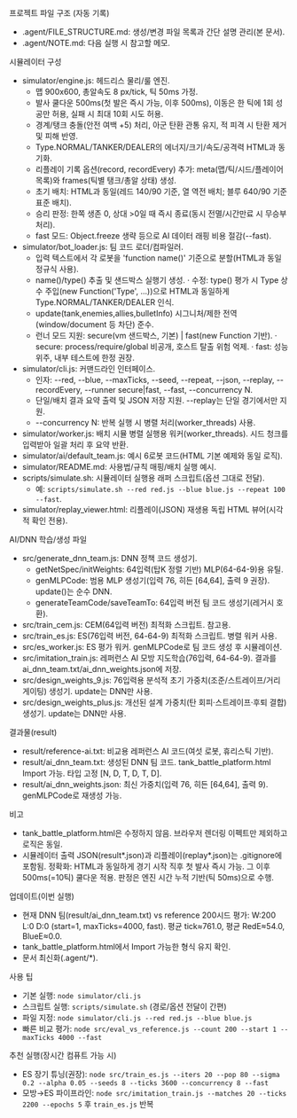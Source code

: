 프로젝트 파일 구조 (자동 기록)

- .agent/FILE_STRUCTURE.md: 생성/변경 파일 목록과 간단 설명 관리(본 문서).
- .agent/NOTE.md: 다음 실행 시 참고할 메모.

시뮬레이터 구성
- simulator/engine.js: 헤드리스 물리/룰 엔진.
  - 맵 900x600, 총알속도 8 px/tick, 틱 50ms 가정.
  - 발사 쿨다운 500ms(첫 발은 즉시 가능, 이후 500ms), 이동은 한 틱에 1회 성공만 허용, 실패 시 최대 10회 시도 허용.
  - 경계/탱크 충돌(안전 여백 +5) 처리, 아군 탄환 관통 유지, 적 피격 시 탄환 제거 및 피해 반영.
  - Type.NORMAL/TANKER/DEALER의 에너지/크기/속도/공격력 HTML과 동기화.
  - 리플레이 기록 옵션(record, recordEvery) 추가: meta(맵/틱/시드/플레이어 목록)와 frames(틱별 탱크/총알 상태) 생성.
  - 초기 배치: HTML과 동일(레드 140/90 기준, 열 역전 배치; 블루 640/90 기준 표준 배치).
  - 승리 판정: 한쪽 생존 0, 상대 >0일 때 즉시 종료(동시 전멸/시간만료 시 무승부 처리).
  - fast 모드: Object.freeze 생략 등으로 AI 데이터 래핑 비용 절감(--fast).
- simulator/bot_loader.js: 팀 코드 로더/컴파일러.
  - 입력 텍스트에서 각 로봇을 'function name()' 기준으로 분할(HTML과 동일 정규식 사용).
  - name()/type() 추출 및 샌드박스 실행기 생성.
    · 수정: type() 평가 시 Type 상수 주입(new Function('Type', ...))으로 HTML과 동일하게 Type.NORMAL/TANKER/DEALER 인식.
  - update(tank,enemies,allies,bulletInfo) 시그니처/제한 전역(window/document 등 차단) 준수.
  - 런너 모드 지원: secure(vm 샌드박스, 기본) | fast(new Function 기반).
    · secure: process/require/global 비공개, 호스트 탈출 위험 억제.
    · fast: 성능 위주, 내부 테스트에 한정 권장.
- simulator/cli.js: 커맨드라인 인터페이스.
  - 인자: --red, --blue, --maxTicks, --seed, --repeat, --json, --replay, --recordEvery, --runner secure|fast, --fast, --concurrency N.
  - 단일/배치 결과 요약 출력 및 JSON 저장 지원. --replay는 단일 경기에서만 지원.
  - --concurrency N: 반복 실행 시 병렬 처리(worker_threads) 사용.
- simulator/worker.js: 배치 시뮬 병렬 실행용 워커(worker_threads). 시드 청크를 입력받아 일괄 처리 후 요약 반환.
- simulator/ai/default_team.js: 예시 6로봇 코드(HTML 기본 예제와 동일 로직).
- simulator/README.md: 사용법/규칙 매핑/배치 실행 예시.
 - scripts/simulate.sh: 시뮬레이터 실행용 래퍼 스크립트(옵션 그대로 전달).
   - 예: `scripts/simulate.sh --red red.js --blue blue.js --repeat 100 --fast`.
- simulator/replay_viewer.html: 리플레이(JSON) 재생용 독립 HTML 뷰어(시각적 확인 전용).

AI/DNN 학습/생성 파일
- src/generate_dnn_team.js: DNN 정책 코드 생성기.
  - getNetSpec/initWeights: 64입력(탑K 정렬 기반) MLP(64-64-9)용 유틸.
  - genMLPCode: 범용 MLP 생성기(입력 76, 히든 [64,64], 출력 9 권장). update()는 순수 DNN.
  - generateTeamCode/saveTeamTo: 64입력 버전 팀 코드 생성기(레거시 호환).
- src/train_cem.js: CEM(64입력 버전) 최적화 스크립트. 참고용.
- src/train_es.js: ES(76입력 버전, 64-64-9) 최적화 스크립트. 병렬 워커 사용.
- src/es_worker.js: ES 평가 워커. genMLPCode로 팀 코드 생성 후 시뮬레이션.
- src/imitation_train.js: 레퍼런스 AI 모방 지도학습(76입력, 64-64-9). 결과를 ai_dnn_team.txt/ai_dnn_weights.json에 저장.
- src/design_weights_9.js: 76입력용 분석적 초기 가중치(조준/스트레이프/거리 게이팅) 생성기. update는 DNN만 사용.
- src/design_weights_plus.js: 개선된 설계 가중치(탄 회피·스트레이프·후퇴 결합) 생성기. update는 DNN만 사용.

결과물(result)
- result/reference-ai.txt: 비교용 레퍼런스 AI 코드(여섯 로봇, 휴리스틱 기반).
- result/ai_dnn_team.txt: 생성된 DNN 팀 코드. tank_battle_platform.html Import 가능. 타입 고정 [N, D, T, D, T, D].
- result/ai_dnn_weights.json: 최신 가중치(입력 76, 히든 [64,64], 출력 9). genMLPCode로 재생성 가능.

비고
- tank_battle_platform.html은 수정하지 않음. 브라우저 렌더링 이펙트만 제외하고 로직은 동일.
- 시뮬레이터 출력 JSON(result*.json)과 리플레이(replay*.json)는 .gitignore에 포함됨.
정확화: HTML과 동일하게 경기 시작 직후 첫 발사 즉시 가능. 그 이후 500ms(=10틱) 쿨다운 적용. 판정은 엔진 시간 누적 기반(틱 50ms)으로 수행.

업데이트(이번 실행)
- 현재 DNN 팀(result/ai_dnn_team.txt) vs reference 200시드 평가: W:200 L:0 D:0 (start=1, maxTicks=4000, fast). 평균 tick≈761.0, 평균 RedE≈54.0, BlueE≈0.0.
- tank_battle_platform.html에서 Import 가능한 형식 유지 확인.
- 문서 최신화(.agent/*).

사용 팁
- 기본 실행: `node simulator/cli.js`
- 스크립트 실행: `scripts/simulate.sh` (경로/옵션 전달이 간편)
- 파일 지정: `node simulator/cli.js --red red.js --blue blue.js`
- 빠른 비교 평가: `node src/eval_vs_reference.js --count 200 --start 1 --maxTicks 4000 --fast`

추천 실행(장시간 컴퓨트 가능 시)
- ES 장기 튜닝(권장): `node src/train_es.js --iters 20 --pop 80 --sigma 0.2 --alpha 0.05 --seeds 8 --ticks 3600 --concurrency 8 --fast`
- 모방→ES 파이프라인: `node src/imitation_train.js --matches 20 --ticks 2200 --epochs 5` 후 `train_es.js` 반복
